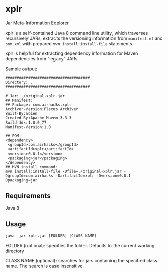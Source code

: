 # xplr

Jar Meta-Information Explorer 

xplr is a self-contained Java 8 command line utility, which traverses recursively JARs, extracts the versioning information from ```manifest.mf``` and ```pom.xml``` with prepared ```mvn install:install-file``` statements. 

xplr is helpful for extracting dependency information for Maven dependencies from "legacy" JARs.

Sample output:

```
#####################################
Directory: .
#####################################

# Jar: ./original-xplr.jar
## Manifest: 
## Package: com.airhacks.xplr
Archiver-Version:Plexus Archiver
Built-By:abien
Created-By:Apache Maven 3.3.3
Build-Jdk:1.8.0_77
Manifest-Version:1.0

## POM: 
<dependency>
 <groupId>com.airhacks</groupId>
 <artifactId>xplr</artifactId>
 <version>0.0.1</version>
 <packaging>jar</packaging>
</dependency>
## MVN install command: 
mvn install:install-file -Dfile=./original-xplr.jar -DgroupId=com.airhacks -DartifactId=xplr -Dversion=0.0.1 -Dpackaging=jar
```


## Requirements

Java 8

## Usage

```java -jar xplr.jar [FOLDER] [CLASS NAME]```

FOLDER (optional): specifies the folder. Defaults to the current working directory

CLASS NAME (optional): searches for jars containing the specified class name. The search is case insensitive. 


